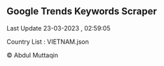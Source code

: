 

## Google Trends Keywords Scraper 
 
Last Update 23-03-2023 , 02:59:05

Country List :
VIETNAM.json



© Abdul Muttaqin 

